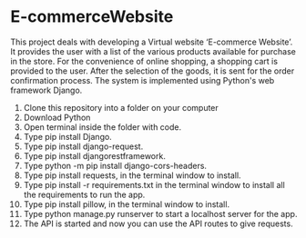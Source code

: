 # E-commerceWebsite
This project deals with developing a Virtual website ‘E-commerce Website’. It provides the user with a list of the various products available for purchase in the store. For the convenience of online shopping, a shopping cart is provided to the user. After the selection of the goods, it is sent for the order confirmation process. The system is implemented using Python's web framework Django.

1. Clone this repository into a folder on your computer
2. Download Python
3. Open terminal inside the folder with code.
4. Type pip install Django.
5. Type pip install django-request.
6. Type pip install djangorestframework.
7. Type python -m pip install django-cors-headers.
8. Type pip install requests, in the terminal window to install.
9. Type pip install -r requirements.txt in the terminal window to install all the requirements to run the app.
10. Type pip install pillow, in the terminal window to install.
11. Type python manage.py runserver to start a localhost server for the app.
12. The API is started and now you can use the API routes to give requests.